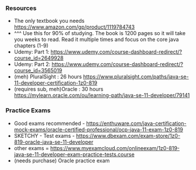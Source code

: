 
### Resources
- The only textbook you needs https://www.amazon.com/gp/product/1119784743
- ^^^ Use this for 90% of studying. The book is 1200 pages so it will take you weeks to read. Read it multiple times and focus on the core java chapters (1-9)
- Udemy: Part 1: https://www.udemy.com/course-dashboard-redirect/?course_id=2649928
- Udemy: Part 2: https://www.udemy.com/course-dashboard-redirect/?course_id=3565019
- (meh) PluralSight : 26 hours https://www.pluralsight.com/paths/java-se-11-developer-certification-1z0-819
- (requires sub, meh)Oracle : 30 hours https://mylearn.oracle.com/ou/learning-path/java-se-11-developer/79141

### Practice Exams
- Good exams recommended - https://enthuware.com/java-certification-mock-exams/oracle-certified-professional/ocp-java-11-exam-1z0-819
- SKETCHY - Test exams - https://www.dbexam.com/exam-store/1z0-819-oracle-java-se-11-developer
- other exams  = https://www.myexamcloud.com/onlineexam/1z0-819-java-se-11-developer-exam-practice-tests.course
- (needs purchase) Oracle practice exam
